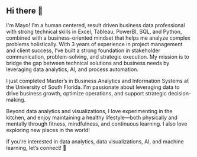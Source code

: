 ## Hi there 👋

I'm Mayo! I'm a human centered, result driven business data professional with strong technical skills in Excel, Tableau, PowerBI, SQL, and Python, combined with a business-oriented mindset that helps me analyze complex problems holistically. With 3 years of experience in project management and client success, I’ve built a strong foundation in stakeholder communication, problem-solving, and strategic execution. My mission is to bridge the gap between technical solutions and business needs by leveraging data analytics, AI, and process automation. 

I just completed Master’s in Business Analytics and Information Systems at the University of South Florida. I'm passionate about leveraging data to drive business growth, optimize operations, and support strategic decision-making.

Beyond data analytics and visualizations, I love experimenting in the kitchen, and enjoy maintaining a healthy lifestyle—both physically and mentally through fitness, mindfulness, and continuous learning. I also love exploring new places in the world!

If you're interested in data analytics, data visualizations, AI, and machine learning, let’s connect! 🚀

<!--
**mfukuda1815/mfukuda1815** is a ✨ _special_ ✨ repository because its `README.md` (this file) appears on your GitHub profile.

Here are some ideas to get you started:

- 🔭 I’m currently working on ...
- 🌱 I’m currently learning ...
- 👯 I’m looking to collaborate on ...
- 🤔 I’m looking for help with ...
- 💬 Ask me about ...
- 📫 How to reach me: ...
- 😄 Pronouns: ...
- ⚡ Fun fact: ...
-->
